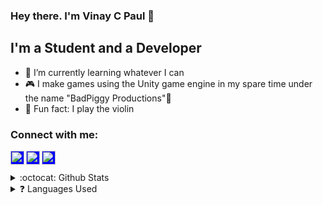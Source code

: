 ### Hey there. I'm Vinay C Paul 👋

## I'm a Student and a Developer

- 🔭 I’m currently learning whatever I can
- 🎮 I make games using the Unity game engine in my spare time under the name "BadPiggy Productions"🐷
- 🎻 Fun fact: I play the violin

### Connect with me:

[<img style="background-color:blue;" align="left" alt="Vinay Paul | LinkedIn" width="22px" src="https://cdn.jsdelivr.net/npm/simple-icons@v3/icons/linkedin.svg" />][linkedin]
[<img style="background-color:blue;" align="left" alt="Vinay Paul | Twitter" width="22px" src="https://cdn.jsdelivr.net/npm/simple-icons@v3/icons/twitter.svg" />][twitter]
[<img style="background-color:blue;" align="left" alt="Vinay Paul | Instagram" width="22px" src="https://cdn.jsdelivr.net/npm/simple-icons@v3/icons/instagram.svg" />][instagram]

<br />


<br />
<details>
  <summary>:octocat: Github Stats</summary>
  <img alt="VCP's github stats" align="left" src="https://github-readme-stats.vercel.app/api?username=VCP-dev&&show_icons=true&title_color=ea00f5&icon_color=ea00f5&text_color=000&bg_color=fff">
</details>
<details>
  <summary>❓ Languages Used</summary>
<img src ="https://github-readme-stats.vercel.app/api/top-langs/?username=VCP-dev&theme=dark&hide_langs_below%20=%201" />
</details>



[twitter]:https://twitter.com/VinayCPaul
[instagram]:https://www.instagram.com/vinay_paul490
[linkedin]:https://www.linkedin.com/in/vinay-c-paul-a1b269188


